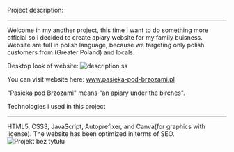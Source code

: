 Project description:
____________

Welcome in my another project, this time i want to do something more official so i decided to create apiary website for my family buisness. Website are full in polish language, because we targeting only polish customers from (Greater Poland) and locals.

Desktop look of website:
![description ss](https://user-images.githubusercontent.com/87094041/185352540-8e2840a0-d533-46ce-8221-0b6525b5302d.png)

You can visit website here:
www.pasieka-pod-brzozami.pl

"Pasieka pod Brzozami" means "an apiary under the birches".

Technologies i used in this project
____________

HTML5,
CSS3,
JavaScript,
Autoprefixer,
and Canva(for graphics with license). 
The website has been optimized in terms of SEO.
![Projekt bez tytułu](https://user-images.githubusercontent.com/87094041/185352710-04a52261-b9eb-4f46-ac9f-ad0e555927bf.png)





